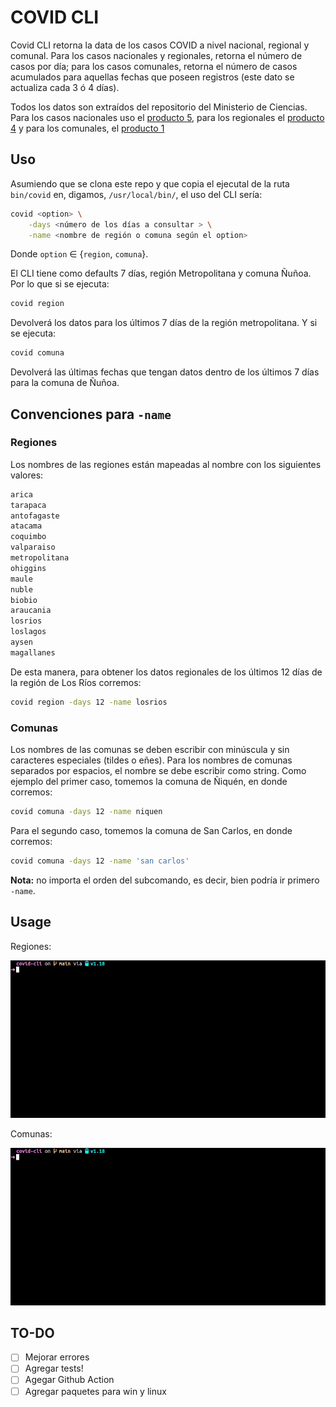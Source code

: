 # COVID CLI

Covid CLI retorna la data de los casos COVID a nivel nacional, regional y comunal. Para los casos nacionales y regionales, retorna el número de casos por día; para los casos comunales, retorna el número de casos acumulados para aquellas fechas que poseen registros (este dato se actualiza cada 3 ó 4 días).

Todos los datos son extraídos del repositorio del Ministerio de Ciencias. Para los casos nacionales uso el [producto 5](https://github.com/MinCiencia/Datos-COVID19/tree/master/output/producto5), para los regionales el [producto 4](https://github.com/MinCiencia/Datos-COVID19/tree/master/output/producto4) y para los comunales, el [producto 1](https://github.com/MinCiencia/Datos-COVID19/tree/master/output/producto1)

## Uso

Asumiendo que se clona este repo y que copia el ejecutal de la ruta `bin/covid` en, digamos, `/usr/local/bin/`, el uso del CLI sería:

```bash
covid <option> \
    -days <número de los días a consultar > \
    -name <nombre de región o comuna según el option>
```

Donde `option` &in; {`region`, `comuna`}. 

El CLI tiene como defaults 7 días, región Metropolitana y comuna Ñuñoa. Por lo que si se ejecuta:

```bash
covid region
```

Devolverá los datos para los últimos 7 días de la región metropolitana. Y si se ejecuta:

```bash
covid comuna
```

Devolverá las últimas fechas que tengan datos dentro de los últimos 7 días para la comuna de Ñuñoa.

## Convenciones para `-name` 

### Regiones

Los nombres de las regiones están mapeadas al nombre con los siguientes valores:

```bash
arica
tarapaca
antofagaste
atacama
coquimbo
valparaiso
metropolitana
ohiggins
maule
nuble
biobio
araucania
losrios
loslagos
aysen
magallanes
```

De esta manera, para obtener los datos regionales de los últimos 12 días de la región de Los Ríos corremos:

```bash
covid region -days 12 -name losrios
```

### Comunas

Los nombres de las comunas se deben escribir con minúscula y sin caracteres especiales (tildes o eñes). Para los nombres de comunas separados por espacios, el nombre se debe escribir como string. Como ejemplo del primer caso, tomemos la comuna de Ñiquén, en donde corremos:

```bash
covid comuna -days 12 -name niquen
```

Para el segundo caso, tomemos la comuna de San Carlos, en donde corremos:

```bash
covid comuna -days 12 -name 'san carlos'
```

**Nota:** no importa el orden del subcomando, es decir, bien podría ir primero `-name`.

## Usage

Regiones:

![](/static/region.gif)

Comunas:

![](/static/comuna.gif)

## TO-DO

+ [ ] Mejorar errores
+ [ ] Agregar tests!
+ [ ] Agegar Github Action
+ [ ] Agregar paquetes para win y linux
<!-- dummy commit: on -->
